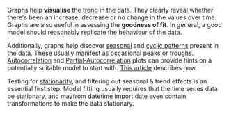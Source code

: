 Graphs help **visualise** the [trend](/glossary#Trend) in the data. They
clearly reveal whether there's been an increase, decrease or no change in the
values over time. Graphs are also useful in assessing the  **goodness of fit**.
In general, a good model should reasonably replicate the behaviour of the data.

Additionally, graphs help discover [seasonal](/glossary#Seasonality) and
[cyclic patterns](/glossary#Cyclic%20patterns) present in the data. These
usually manifest as occasional peaks or troughs. [Autocorrelation][1] and
[Partial-Autocorrelation][2] plots can provide hints on a potentially suitable
model to start with. [This article][3] describes how.

Testing for [stationarity][4], and filtering out seasonal & trend effects is an
essential first step. Model fitting usually requires that the time series data
be stationary, and mayfrom datetime import date even contain transformations to make the data
stationary.

[1]: https://en.wikipedia.org/wiki/Autocorrelation
[2]: https://en.wikipedia.org/wiki/Partial_autocorrelation_function
[3]: https://en.wikipedia.org/wiki/Box%E2%80%93Jenkins_method#Autocorrelation_and_partial_autocorrelation_plots
[4]: https://cran.r-project.org/web/packages/TSTutorial/vignettes/Stationary.pdf
